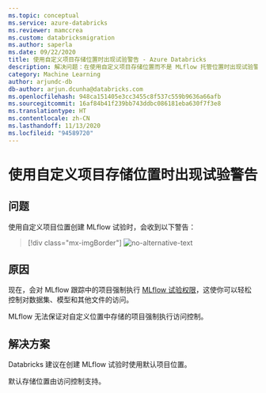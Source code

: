 ```yaml
---
ms.topic: conceptual
ms.service: azure-databricks
ms.reviewer: mamccrea
ms.custom: databricksmigration
ms.author: saperla
ms.date: 09/22/2020
title: 使用自定义项目存储位置时出现试验警告 - Azure Databricks
description: 解决问题：在使用自定义项目存储位置而不是 MLflow 托管位置时出现试验警告。
category: Machine Learning
author: arjundc-db
db-author: arjun.dcunha@databricks.com
ms.openlocfilehash: 948ca151405e3cc3455c8f537c559b9636a66afb
ms.sourcegitcommit: 16af84b41f239bb743ddbc086181eba630f7f3e8
ms.translationtype: HT
ms.contentlocale: zh-CN
ms.lasthandoff: 11/13/2020
ms.locfileid: "94589720"
---
```

# <a name="experiment-warning-when-custom-artifact-storage-location-is-used"></a>使用自定义项目存储位置时出现试验警告

## <a name="problem"></a>问题

使用自定义项目位置创建 MLflow 试验时，会收到以下警告：

> [!div class="mx-imgBorder"]
> ![no-alternative-text](../_static/images/machine-learning/custom-artifact-location-warning.png)

## <a name="cause"></a>原因

现在，会对 MLflow 跟踪中的项目强制执行 [MLflow 试验权限](/databricks/security/access-control/workspace-acl#mlflow-artifact-permissions)，这使你可以轻松控制对数据集、模型和其他文件的访问。

MLflow 无法保证对自定义位置中存储的项目强制执行访问控制。

## <a name="solution"></a>解决方案

Databricks 建议在创建 MLflow 试验时使用默认项目位置。

默认存储位置由访问控制支持。